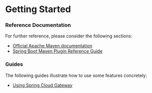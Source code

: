 # Getting Started

### Reference Documentation
For further reference, please consider the following sections:

* [Official Apache Maven documentation](https://maven.apache.org/guides/index.html)
* [Spring Boot Maven Plugin Reference Guide](https://docs.spring.io/spring-boot/docs/2.2.1.RELEASE/maven-plugin/)

### Guides
The following guides illustrate how to use some features concretely:

* [Using Spring Cloud Gateway](https://github.com/spring-cloud-samples/spring-cloud-gateway-sample)


